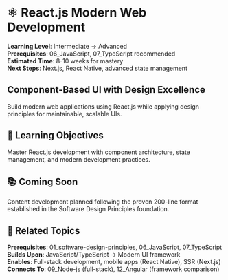 # ⚛️ React.js Modern Web Development

**Learning Level**: Intermediate → Advanced  
**Prerequisites**: 06_JavaScript, 07_TypeScript recommended  
**Estimated Time**: 8-10 weeks for mastery  
**Next Steps**: Next.js, React Native, advanced state management

## Component-Based UI with Design Excellence

Build modern web applications using React.js while applying design principles for maintainable, scalable UIs.

## 🎯 Learning Objectives

Master React.js development with component architecture, state management, and modern development practices.

## 📚 Coming Soon

Content development planned following the proven 200-line format established in the Software Design Principles foundation.

## 🔗 Related Topics

**Prerequisites**: 01_software-design-principles, 06_JavaScript, 07_TypeScript  
**Builds Upon**: JavaScript/TypeScript → Modern UI framework  
**Enables**: Full-stack development, mobile apps (React Native), SSR (Next.js)  
**Connects To**: 09_Node-js (full-stack), 12_Angular (framework comparison)
